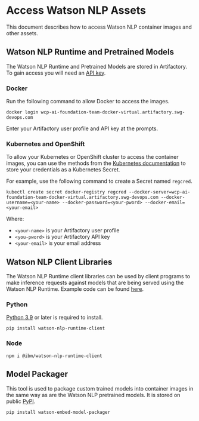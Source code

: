 # Access Watson NLP Assets

This document describes how to access Watson NLP container images and other assets.

## Watson NLP Runtime and Pretrained Models

The Watson NLP Runtime and Pretrained Models are stored in Artifactory. To gain access you will need an [API key](https://na.artifactory.swg-devops.com/ui/admin/artifactory/user_profile). 

### Docker
Run the following command to allow Docker to access the images.
```
docker login wcp-ai-foundation-team-docker-virtual.artifactory.swg-devops.com
```
Enter your Artifactory user profile and API key at the prompts.

### Kubernetes and OpenShift
To allow your Kubernetes or OpenShift cluster to access the container images, you can use the methods from the [Kubernetes documentation](https://kubernetes.io/docs/tasks/configure-pod-container/pull-image-private-registry/) to store your credentials as a Kubernetes Secret. 

For example, use the following command to create a Secret named `regcred`.
```
kubectl create secret docker-registry regcred --docker-server=wcp-ai-foundation-team-docker-virtual.artifactory.swg-devops.com --docker-username=<your-name> --docker-password=<your-pword> --docker-email=<your-email>
```
Where:
- `<your-name>` is your Artifactory user profile
- `<you-pword>` is your Artifactory API key
- `<your-email>` is your email address

## Watson NLP Client Libraries
The Watson NLP Runtime client libraries can be used by client programs to make inference requests against models that are being served using the Watson NLP Runtime.  Example code can be found [here](https://github.com/IBM/ibm-watson-embed-clients/tree/main/watson_nlp).

### Python
[Python 3.9](https://www.python.org/downloads/) or later is required to install.
```
pip install watson-nlp-runtime-client
```

### Node
```
npm i @ibm/watson-nlp-runtime-client
```

## Model Packager
This tool is used to package custom trained models into container images in the same way as are the Watson NLP pretrained models. It is stored on public [PyPI](https://pypi.org/).
```
pip install watson-embed-model-packager
```
